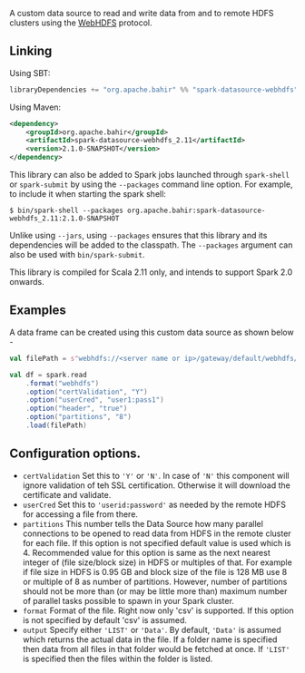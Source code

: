 A custom data source to read and write data from and to remote HDFS clusters using the [WebHDFS](https://hadoop.apache.org/docs/r2.7.3/hadoop-project-dist/hadoop-hdfs/WebHDFS.html) protocol. 

## Linking

Using SBT:

```scala
libraryDependencies += "org.apache.bahir" %% "spark-datasource-webhdfs" % "2.1.0-SNAPSHOT"
```

Using Maven:

```xml
<dependency>
    <groupId>org.apache.bahir</groupId>
    <artifactId>spark-datasource-webhdfs_2.11</artifactId>
    <version>2.1.0-SNAPSHOT</version>
</dependency>
```

This library can also be added to Spark jobs launched through `spark-shell` or `spark-submit` by using the `--packages` command line option.
For example, to include it when starting the spark shell:

    $ bin/spark-shell --packages org.apache.bahir:spark-datasource-webhdfs_2.11:2.1.0-SNAPSHOT

Unlike using `--jars`, using `--packages` ensures that this library and its dependencies will be added to the classpath.
The `--packages` argument can also be used with `bin/spark-submit`.

This library is compiled for Scala 2.11 only, and intends to support Spark 2.0 onwards.

## Examples

A data frame can be created using this custom data source as shown below -

```scala
val filePath = s"webhdfs://<server name or ip>/gateway/default/webhdfs/v1/<file or folder name>"

val df = spark.read
    .format("webhdfs")
    .option("certValidation", "Y")
    .option("userCred", "user1:pass1")
    .option("header", "true")
    .option("partitions", "8")
    .load(filePath)
```

## Configuration options.

 * `certValidation` Set this to `'Y'` or `'N'`. In case of `'N'` this component will ignore validation of teh SSL certification. Otherwise it will download the certificate and validate.
 * `userCred` Set this to `'userid:password'` as needed by the remote HDFS for accessing a file from there.
 * `partitions` This number tells the Data Source how many parallel connections to be opened to read data from HDFS in the remote cluster for each file. If this option is not specified default value is used which is 4. Recommended value for this option is same as the next nearest integer of (file size/block size) in HDFS or multiples of that. For example if file size in HDFS is 0.95 GB and block size of the file is 128 MB use 8 or multiple of 8 as number of partitions. However, number of partitions should not be more than (or may be little more than) maximum number of parallel tasks possible to spawn in your Spark cluster. 
 * `format` Format of the file. Right now only 'csv' is supported. If this option is not specified by default 'csv' is assumed.
 * `output`  Specify either `'LIST'` or `'Data'`. By default, `'Data'` is assumed which returns the actual data in the file. If a folder name is specified then data from all files in that folder would be fetched at once. If `'LIST'` is specified then the files within the folder is listed.
